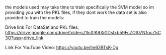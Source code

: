 the models used may take time to train specifically the SVM model so im providing you with the PKL files,
if they dont work the data set is also provided to train the models:

Drive link For DataSet and PKL files:
https://drive.google.com/drive/folders/1InXIK6XiGDstxb59FcZOt07N1ocZ5C3O?usp=drive_link

Link For YouTube Video:
https://youtu.be/lm63BTsK-Dg
